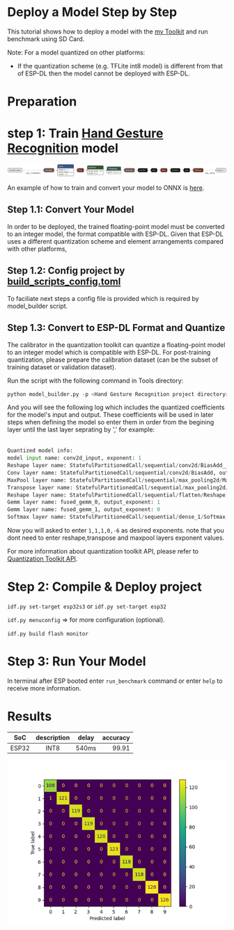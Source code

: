# Deploy a Model Step by Step

This tutorial shows how to deploy a model with the [my Toolkit](../Tools/model_builder.py) and run benchmark using SD Card.

Note: For a model quantized on other platforms:
- If the quantization scheme (e.g. TFLite int8 model) is different from that of ESP-DL then the model cannot be deployed with ESP-DL.


# Preparation

# step 1: Train [Hand Gesture Recognition](https://www.kaggle.com/datasets/gti-upm/leapgestrecog) model

<p align="center">
    <img width="%" src="./logs/handrecognition_model_int8.onnx.png"> 
</p>


An example of how to train and convert your model to ONNX is [here](https://colab.research.google.com/drive/1v0z9TtTr9b73pfd51tNwvzFB0xPg1D6F?usp=sharing).


## Step 1.1: Convert Your Model

In order to be deployed, the trained floating-point model must be converted to an integer model, the format compatible with ESP-DL. Given that ESP-DL uses a different quantization scheme and element arrangements compared with other platforms, 

## Step 1.2: Config project by [build_scripts_config.toml](./build_scripts_config.toml)

To faciliate next steps a config file is provided which is required by model_builder script.

## Step 1.3: Convert to ESP-DL Format and Quantize

The calibrator in the quantization toolkit can quantize a floating-point model to an integer model which is compatible with ESP-DL. For post-training quantization, please prepare the calibration dataset (can be the subset of training dataset or validation dataset).

Run the script with the following command in Tools directory:

```python
python model_builder.py -p <Hand Gesture Recognition project directory>
```

And you will see the following log which includes the quantized coefficients for the model's input and output. These coefficients will be used in later steps when defining the model so enter them in order from the begining layer until the last layer seprating by ',' for example:

```python

Quantized model info:
model input name: conv2d_input, exponent: 1
Reshape layer name: StatefulPartitionedCall/sequential/conv2d/BiasAdd__6, output_exponent: 1
Conv layer name: StatefulPartitionedCall/sequential/conv2d/BiasAdd, output_exponent: 1
MaxPool layer name: StatefulPartitionedCall/sequential/max_pooling2d/MaxPool, output_exponent: 1
Transpose layer name: StatefulPartitionedCall/sequential/max_pooling2d/MaxPool__12, output_exponent: 1
Reshape layer name: StatefulPartitionedCall/sequential/flatten/Reshape, output_exponent: 1
Gemm layer name: fused_gemm_0, output_exponent: 1
Gemm layer name: fused_gemm_1, output_exponent: 0
Softmax layer name: StatefulPartitionedCall/sequential/dense_1/Softmax, output_exponent: -6

```

Now you will asked to enter `1,1,1,0,-6` as desired exponents. note that you dont need to enter reshape,transpose and maxpool layers exponent values.

For more information about quantization toolkit API, please refer to [Quantization Toolkit API](https://github.com/espressif/esp-dl/blob/master/tools/quantization_tool/quantization_tool_api.md).

# Step 2: Compile & Deploy project

`idf.py set-target esp32s3` or `idf.py set-target esp32`

`idf.py menuconfig` => for more configuration (optional).

`idf.py build flash monitor`


# Step 3: Run Your Model

In terminal after ESP booted enter `run_benchmark` command or enter `help` to receive more information.


# Results

<center>

| SoC      | description         | delay  | accuracy |
|----------|:-------------------:|:------:|---------:|
| ESP32    | INT8 | 540ms   | 99.91    |

</center>

</center>

<p align="center">
    <img width="%" src="./logs/REPORT_1200_INT8.png"> 
</p>